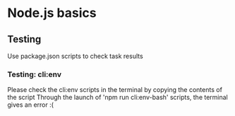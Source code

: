 # Node.js basics

## Testing
Use package.json scripts to check task results

### Testing: cli:env
Please check the cli:env scripts in the terminal by copying the contents of the script
Through the launch of 'npm run cli:env-bash' scripts, the terminal gives an error :(


